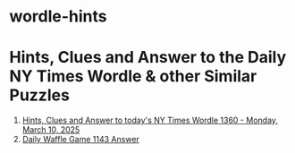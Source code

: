 # wordle-hints
<h1>Hints, Clues and Answer to the Daily NY Times Wordle & other Similar Puzzles</h1>
<p>
  <ol>
    <li><a href="https://wordleofthe.day/what-is-todays-nyt-wordle-1360-answer-march-10-2025-hints-clues/">Hints, Clues and Answer to today's NY Times Wordle 1360 - Monday, March 10, 2025</a></li>
    <li><a href="https://wordleofthe.day/daily-waffle-game-todays-answer-1143-march-09-2025/">Daily Waffle Game 1143 Answer</a></li>
  </ol>
</p>
